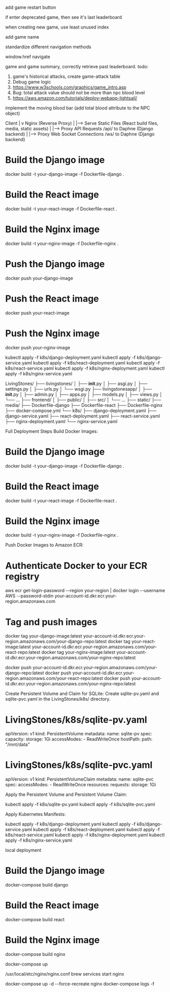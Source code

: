 add game restart button

if enter deprecated game, then see it's last leaderboard

when creating new game, use least unused index

add game name

standardize different navigation methods

window.href
navigate
<link> 
<a>


game and game summary, correctly retrieve past leaderboard. 
todo: 
1. game's historical attacks, create game-attack table
2. Debug game logic
4. https://www.w3schools.com/graphics/game_intro.asp
5. Bug: total attack value should not be more than npc blood level
6. https://aws.amazon.com/tutorials/deploy-webapp-lightsail/

implement the moving blood bar (add total blood attribute to the NPC object)


Client
   |
   v
Nginx (Reverse Proxy)
   |
   |--> Serve Static Files (React build files, media, static assets)
   |
   |--> Proxy API Requests /api/ to Daphne (Django backend)
   |
   |--> Proxy Web Socket Connections /ws/ to Daphne (Django backend)


# Build the Django image
docker build -t your-django-image -f Dockerfile-django .

# Build the React image
docker build -t your-react-image -f Dockerfile-react .

# Build the Nginx image
docker build -t your-nginx-image -f Dockerfile-nginx .


# Push the Django image
docker push your-django-image

# Push the React image
docker push your-react-image

# Push the Nginx image
docker push your-nginx-image

kubectl apply -f k8s/django-deployment.yaml
kubectl apply -f k8s/django-service.yaml
kubectl apply -f k8s/react-deployment.yaml
kubectl apply -f k8s/react-service.yaml
kubectl apply -f k8s/nginx-deployment.yaml
kubectl apply -f k8s/nginx-service.yaml

LivingStones/
├── livingstones/
│   ├── __init__.py
│   ├── asgi.py
│   ├── settings.py
│   ├── urls.py
│   └── wsgi.py
├── livingstonesapp/
│   ├── __init__.py
│   ├── admin.py
│   ├── apps.py
│   ├── models.py
│   ├── views.py
│   └── ...
├── frontend/
│   ├── public/
│   ├── src/
│   └── ...
├── static/
├── media/
├── Dockerfile-django
├── Dockerfile-react
├── Dockerfile-nginx
├── docker-compose.yml
└── k8s/
    ├── django-deployment.yaml
    ├── django-service.yaml
    ├── react-deployment.yaml
    ├── react-service.yaml
    ├── nginx-deployment.yaml
    └── nginx-service.yaml



Full Deployment Steps
Build Docker Images:


# Build the Django image
docker build -t your-django-image -f Dockerfile-django .

# Build the React image
docker build -t your-react-image -f Dockerfile-react .

# Build the Nginx image
docker build -t your-nginx-image -f Dockerfile-nginx .

Push Docker Images to Amazon ECR:
# Authenticate Docker to your ECR registry
aws ecr get-login-password --region your-region | docker login --username AWS --password-stdin your-account-id.dkr.ecr.your-region.amazonaws.com

# Tag and push images
docker tag your-django-image:latest your-account-id.dkr.ecr.your-region.amazonaws.com/your-django-repo:latest
docker tag your-react-image:latest your-account-id.dkr.ecr.your-region.amazonaws.com/your-react-repo:latest
docker tag your-nginx-image:latest your-account-id.dkr.ecr.your-region.amazonaws.com/your-nginx-repo:latest

docker push your-account-id.dkr.ecr.your-region.amazonaws.com/your-django-repo:latest
docker push your-account-id.dkr.ecr.your-region.amazonaws.com/your-react-repo:latest
docker push your-account-id.dkr.ecr.your-region.amazonaws.com/your-nginx-repo:latest

Create Persistent Volume and Claim for SQLite:
Create sqlite-pv.yaml and sqlite-pvc.yaml in the LivingStones/k8s/ directory.


# LivingStones/k8s/sqlite-pv.yaml

apiVersion: v1
kind: PersistentVolume
metadata:
  name: sqlite-pv
spec:
  capacity:
    storage: 1Gi
  accessModes:
    - ReadWriteOnce
  hostPath:
    path: "/mnt/data"


# LivingStones/k8s/sqlite-pvc.yaml

apiVersion: v1
kind: PersistentVolumeClaim
metadata:
  name: sqlite-pvc
spec:
  accessModes:
    - ReadWriteOnce
  resources:
    requests:
      storage: 1Gi

Apply the Persistent Volume and Persistent Volume Claim:

kubectl apply -f k8s/sqlite-pv.yaml
kubectl apply -f k8s/sqlite-pvc.yaml

Apply Kubernetes Manifests:

kubectl apply -f k8s/django-deployment.yaml
kubectl apply -f k8s/django-service.yaml
kubectl apply -f k8s/react-deployment.yaml
kubectl apply -f k8s/react-service.yaml
kubectl apply -f k8s/nginx-deployment.yaml
kubectl apply -f k8s/nginx-service.yaml



local deployment 
# Build the Django image
docker-compose build django

# Build the React image
docker-compose build react

# Build the Nginx image
docker-compose build nginx


docker-compose up

/usr/local/etc/nginx/nginx.conf
brew services start nginx

docker-compose up -d --force-recreate nginx
 docker-compose logs -f   

